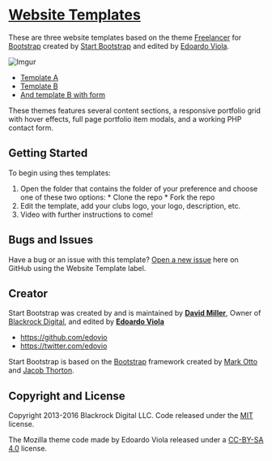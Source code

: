 # [Website Templates](https://github.com/mozilla/mozillaclubs/tree/master/designresources/website_templates_mozilla_clubs)

These are three website templates based on the theme [Freelancer](http://startbootstrap.com/template-overviews/freelancer/) for [Bootstrap](http://getbootstrap.com/) created by [Start Bootstrap](http://startbootstrap.com/) and edited by [Edoardo Viola](http://www.violaedoardo.com). 

![Imgur](http://i.imgur.com/oSweIOv.png)

- [Template A](https://mozilla.github.io/mozillaclubs/designresources/website_templates_mozilla_clubs/template_a/)
- [Template B](https://mozilla.github.io/mozillaclubs/designresources/website_templates_mozilla_clubs/template_b/)
- [And template B with form](https://mozilla.github.io/mozillaclubs/designresources/website_templates_mozilla_clubs/template_b_form/)

These themes features several content sections, a responsive portfolio grid with hover effects, full page portfolio item modals, and a working PHP contact form.

## Getting Started

To begin using thes templates:
  1. Open the folder that contains the folder of your preference and choose one of these two options:
    * Clone the repo
    * Fork the repo
  2. Edit the template, add your clubs logo, your logo, description, etc. 
  3. Video with further instructions to come!
  
## Bugs and Issues

Have a bug or an issue with this template? [Open a new issue](https://github.com/mozilla/mozillaclubs/issues) here on GitHub using the Website Template label.

## Creator

Start Bootstrap was created by and is maintained by **[David Miller](http://davidmiller.io/)**, Owner of [Blackrock Digital](http://blackrockdigital.io/), and edited by **[Edoardo Viola](http://violaedoardo.com)**

* https://github.com/edovio
* https://twitter.com/edovio

Start Bootstrap is based on the [Bootstrap](http://getbootstrap.com/) framework created by [Mark Otto](https://twitter.com/mdo) and [Jacob Thorton](https://twitter.com/fat).

## Copyright and License

Copyright 2013-2016 Blackrock Digital LLC. Code released under the [MIT](https://github.com/BlackrockDigital/startbootstrap-freelancer/blob/gh-pages/LICENSE) license.

The Mozilla theme code made by Edoardo Viola released under a [CC-BY-SA 4.0](https://creativecommons.org/licenses/by-sa/4.0/) license.

